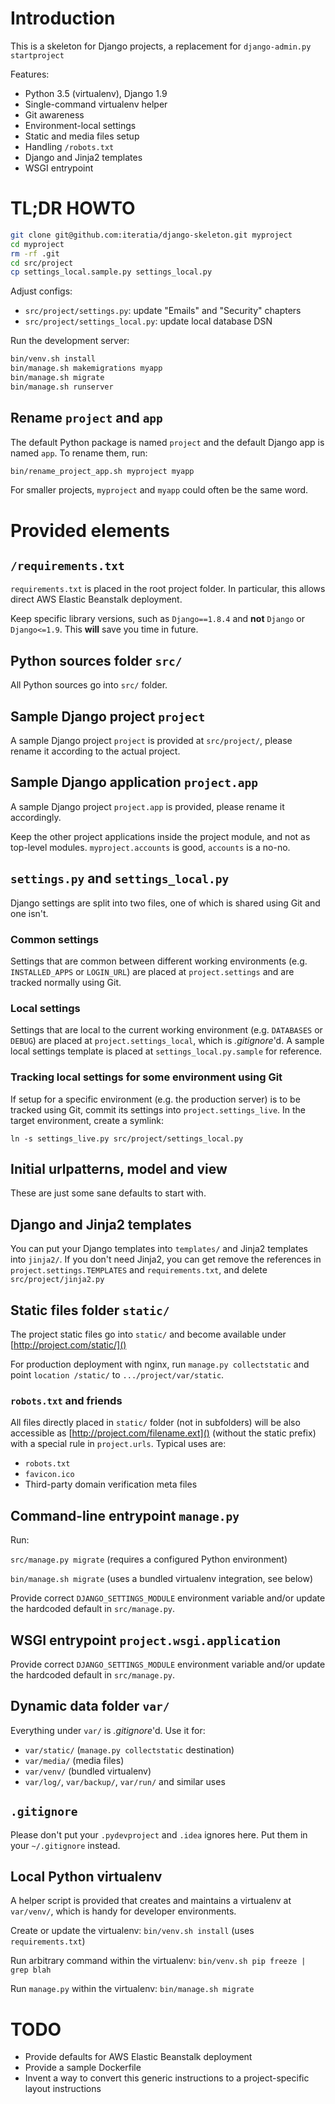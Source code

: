 # Introduction

This is a skeleton for Django projects, a replacement for `django-admin.py startproject`

Features:

* Python 3.5 (virtualenv), Django 1.9
* Single-command virtualenv helper
* Git awareness
* Environment-local settings
* Static and media files setup
* Handling `/robots.txt`
* Django and Jinja2 templates
* WSGI entrypoint

# TL;DR HOWTO

```sh
git clone git@github.com:iteratia/django-skeleton.git myproject
cd myproject
rm -rf .git
cd src/project
cp settings_local.sample.py settings_local.py
```

Adjust configs:

* `src/project/settings.py`: update "Emails" and "Security" chapters
* `src/project/settings_local.py`: update local database DSN

Run the development server:

```sh
bin/venv.sh install
bin/manage.sh makemigrations myapp
bin/manage.sh migrate
bin/manage.sh runserver
```

## Rename `project` and `app`

The default Python package is named `project` and the default Django app is named `app`. To rename them, run:

```sh
bin/rename_project_app.sh myproject myapp
```

For smaller projects, `myproject` and `myapp` could often be the same word.

# Provided elements

## `/requirements.txt`

`requirements.txt` is placed in the root project folder. In particular, this allows direct AWS Elastic Beanstalk deployment.

Keep specific library versions, such as `Django==1.8.4` and **not** `Django` or `Django<=1.9`. This **will** save you time in future.

## Python sources folder `src/`

All Python sources go into `src/` folder.

## Sample Django project `project`

A sample Django project `project` is provided at `src/project/`, please rename it according to the actual project.

## Sample Django application `project.app`

A sample Django project `project.app` is provided, please rename it accordingly.

Keep the other project applications inside the project module, and not as top-level modules. `myproject.accounts` is good, `accounts` is a no-no.

## `settings.py` and `settings_local.py`

Django settings are split into two files, one of which is shared using Git and one isn't.

### Common settings

Settings that are common between different working environments (e.g. `INSTALLED_APPS` or `LOGIN_URL`) are placed at `project.settings` and are tracked normally using Git.

### Local settings

Settings that are local to the current working environment (e.g. `DATABASES` or `DEBUG`) are placed at `project.settings_local`, which is *.gitignore*'d. A sample local settings template is placed at `settings_local.py.sample` for reference.

### Tracking local settings for some environment using Git

If setup for a specific environment (e.g. the production server) is to be tracked using Git, commit its settings into `project.settings_live`. In the target environment, create a symlink:

`ln -s settings_live.py src/project/settings_local.py`

## Initial urlpatterns, model and view

These are just some sane defaults to start with.

## Django and Jinja2 templates

You can put your Django templates into `templates/` and Jinja2 templates into `jinja2/`. If you don't need Jinja2, you can get remove the references in `project.settings.TEMPLATES` and `requirements.txt`, and delete `src/project/jinja2.py`

## Static files folder `static/`

The project static files go into `static/` and become available under [http://project.com/static/]()

For production deployment with nginx, run `manage.py collectstatic` and point `location /static/` to `.../project/var/static`.

### `robots.txt` and friends

All files directly placed in `static/` folder (not in subfolders) will be also accessible as [http://project.com/filename.ext]() (without the static prefix) with a special rule in `project.urls`. Typical uses are:

* `robots.txt`
* `favicon.ico`
* Third-party domain verification meta files

## Command-line entrypoint `manage.py`

Run:

`src/manage.py migrate` (requires a configured Python environment)

`bin/manage.sh migrate` (uses a bundled virtualenv integration, see below)

Provide correct `DJANGO_SETTINGS_MODULE` environment variable and/or update the hardcoded default in `src/manage.py`.

## WSGI entrypoint `project.wsgi.application`

Provide correct `DJANGO_SETTINGS_MODULE` environment variable and/or update the hardcoded default in `src/manage.py`.

## Dynamic data folder `var/`

Everything under `var/` is *.gitignore*'d. Use it for:

* `var/static/` (`manage.py collectstatic` destination)
* `var/media/` (media files)
* `var/venv/` (bundled virtualenv)
* `var/log/`, `var/backup/`, `var/run/` and similar uses

## `.gitignore`

Please don't put your `.pydevproject` and `.idea` ignores here. Put them in your `~/.gitignore` instead.

## Local Python virtualenv

A helper script is provided that creates and maintains a virtualenv at `var/venv/`, which is handy for developer environments.

Create or update the virtualenv: `bin/venv.sh install` (uses `requirements.txt`)

Run arbitrary command within the virtualenv: `bin/venv.sh pip freeze | grep blah`

Run `manage.py` within the virtualenv: `bin/manage.sh migrate`

# TODO

* Provide defaults for AWS Elastic Beanstalk deployment
* Provide a sample Dockerfile
* Invent a way to convert this generic instructions to a project-specific layout instructions
